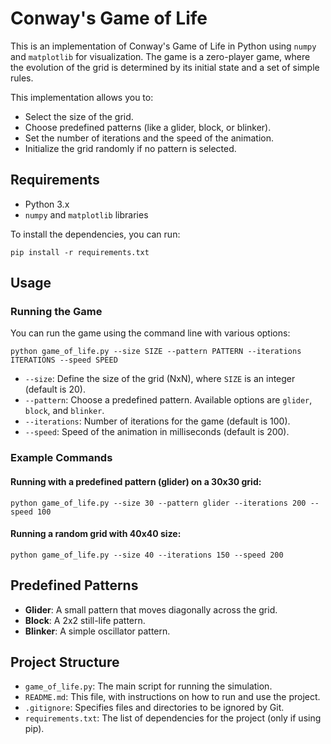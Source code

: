 # Conway's Game of Life

This is an implementation of Conway's Game of Life in Python using `numpy` and `matplotlib` for visualization. The game is a zero-player game, where the evolution of the grid is determined by its initial state and a set of simple rules. 

This implementation allows you to:
- Select the size of the grid.
- Choose predefined patterns (like a glider, block, or blinker).
- Set the number of iterations and the speed of the animation.
- Initialize the grid randomly if no pattern is selected.

## Requirements

- Python 3.x
- `numpy` and `matplotlib` libraries

To install the dependencies, you can run:

```
pip install -r requirements.txt
```

## Usage

### Running the Game

You can run the game using the command line with various options:

```
python game_of_life.py --size SIZE --pattern PATTERN --iterations ITERATIONS --speed SPEED
```

- `--size`: Define the size of the grid (NxN), where `SIZE` is an integer (default is 20).
- `--pattern`: Choose a predefined pattern. Available options are `glider`, `block`, and `blinker`.
- `--iterations`: Number of iterations for the game (default is 100).
- `--speed`: Speed of the animation in milliseconds (default is 200).

### Example Commands

#### Running with a predefined pattern (glider) on a 30x30 grid:

```
python game_of_life.py --size 30 --pattern glider --iterations 200 --speed 100
```

#### Running a random grid with 40x40 size:

```
python game_of_life.py --size 40 --iterations 150 --speed 200
```

## Predefined Patterns

- **Glider**: A small pattern that moves diagonally across the grid.
- **Block**: A 2x2 still-life pattern.
- **Blinker**: A simple oscillator pattern.

## Project Structure

- `game_of_life.py`: The main script for running the simulation.
- `README.md`: This file, with instructions on how to run and use the project.
- `.gitignore`: Specifies files and directories to be ignored by Git.
- `requirements.txt`: The list of dependencies for the project (only if using pip).

